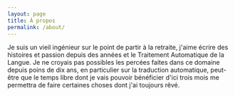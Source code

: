 ```yaml
---
layout: page
title: À propos
permalink: /about/
---
```


Je suis un vieil ingénieur sur le point de partir à la retraite, j'aime écrire des histoires et passion depuis des années et le Traitement Automatique de la Langue. Je ne croyais pas possibles les percées faites dans ce domaine depuis poins de dix ans, en particulier sur la traduction automatique, peut-être que le temps libre dont je vais pouvoir bénéficier d'ici trois mois me permettra de faire certaines choses dont j'ai toujours rêvé.
